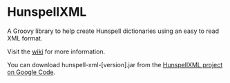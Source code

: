 HunspellXML
===========

A Groovy library to help create Hunspell dictionaries using an easy to read XML format.

Visit the [wiki](https://github.com/TrnsltLife/HunspellXML/wiki) for more information.

You can download hunspell-xml-[version].jar from the [HunspellXML project on Google Code](https://code.google.com/p/hunspellxml/downloads/list).